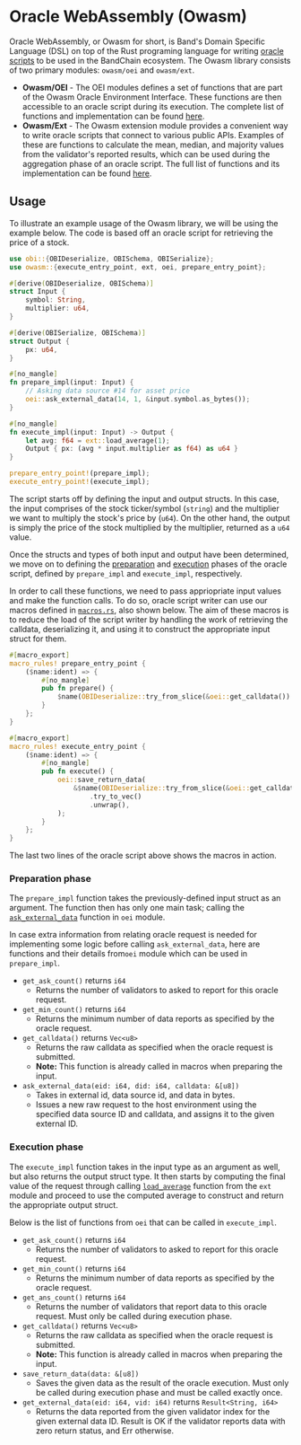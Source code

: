 # Oracle WebAssembly (Owasm)

Oracle WebAssembly, or Owasm for short, is Band's Domain Specific Language (DSL) on top of the Rust programing language for writing [oracle scripts](/develop/custom-scripts/oracle-script/introduction) to be used in the BandChain ecosystem. The Owasm library consists of two primary modules: `owasm/oei` and `owasm/ext`.

- **Owasm/OEI** - The OEI modules defines a set of functions that are part of the Owasm Oracle Environment Interface. These functions are then accessible to an oracle script during its execution. The complete list of functions and implementation can be found [here](https://github.com/bandprotocol/owasm/blob/master/packages/kit/src/oei/mod.rs).
- **Owasm/Ext** - The Owasm extension module provides a convenient way to write oracle scripts that connect to various public APIs. Examples of these are functions to calculate the mean, median, and majority values from the validator's reported results, which can be used during the aggregation phase of an oracle script. The full list of functions and its implementation can be found [here](https://github.com/bandprotocol/owasm/blob/master/packages/kit/src/ext/mod.rs).

## Usage

To illustrate an example usage of the Owasm library, we will be using the example below. The code is based off an oracle script for retrieving the price of a stock.

```rust
use obi::{OBIDeserialize, OBISchema, OBISerialize};
use owasm::{execute_entry_point, ext, oei, prepare_entry_point};

#[derive(OBIDeserialize, OBISchema)]
struct Input {
    symbol: String,
    multiplier: u64,
}

#[derive(OBISerialize, OBISchema)]
struct Output {
    px: u64,
}

#[no_mangle]
fn prepare_impl(input: Input) {
    // Asking data source #14 for asset price
    oei::ask_external_data(14, 1, &input.symbol.as_bytes());
}

#[no_mangle]
fn execute_impl(input: Input) -> Output {
    let avg: f64 = ext::load_average(1);
    Output { px: (avg * input.multiplier as f64) as u64 }
}

prepare_entry_point!(prepare_impl);
execute_entry_point!(execute_impl);
```

The script starts off by defining the input and output structs. In this case, the input comprises of the stock ticker/symbol (`string`) and the multiplier we want to multiply the stock's price by (`u64`). On the other hand, the output is simply the price of the stock multiplied by the multiplier, returned as a `u64` value.

Once the structs and types of both input and output have been determined, we move on to defining the [preparation](#preparation-phase) and [execution](#execution-phase) phases of the oracle script, defined by `prepare_impl` and `execute_impl`, respectively.

In order to call these functions, we need to pass appriopriate input values and make the function calls. To do so, oracle script writer can use our macros defined in [`macros.rs`](https://github.com/bandprotocol/owasm/blob/master/packages/kit/src/macros.rs), also shown below. The aim of these macros is to reduce the load of the script writer by handling the work of retrieving the calldata, deserializing it, and using it to construct the appropriate input struct for them.

```rust
#[macro_export]
macro_rules! prepare_entry_point {
    ($name:ident) => {
        #[no_mangle]
        pub fn prepare() {
            $name(OBIDeserialize::try_from_slice(&oei::get_calldata()).unwrap());
        }
    };
}

#[macro_export]
macro_rules! execute_entry_point {
    ($name:ident) => {
        #[no_mangle]
        pub fn execute() {
            oei::save_return_data(
                &$name(OBIDeserialize::try_from_slice(&oei::get_calldata()).unwrap())
                    .try_to_vec()
                    .unwrap(),
            );
        }
    };
}
```

The last two lines of the oracle script above shows the macros in action.

### Preparation phase

The `prepare_impl` function takes the previously-defined input struct as an argument. The function then has only one main task; calling the [`ask_external_data`](https://github.com/bandprotocol/owasm/blob/master/packages/kit/src/oei/mod.rs#L49) function in `oei` module.

In case extra information from relating oracle request is needed for implementing some logic before calling `ask_external_data`, here are functions and their details from`oei` module which can be used in `prepare_impl`.

- `get_ask_count()` returns `i64`
  - Returns the number of validators to asked to report for this oracle request.
- `get_min_count()` returns `i64`
  - Returns the minimum number of data reports as specified by the oracle request.
- `get_calldata()` returns `Vec<u8>`
  - Returns the raw calldata as specified when the oracle request is submitted.
  - **Note:** This function is already called in macros when preparing the input.
- `ask_external_data(eid: i64, did: i64, calldata: &[u8])`
  - Takes in external id, data source id, and data in bytes.
  - Issues a new raw request to the host environment using the specified data source ID and calldata, and assigns it to the given external ID.

### Execution phase

The `execute_impl` function takes in the input type as an argument as well, but also returns the output struct type. It then starts by computing the final value of the request through calling [`load_average`](https://github.com/bandprotocol/owasm/blob/master/packages/kit/src/ext/mod.rs#L23) function from the `ext` module and proceed to use the computed average to construct and return the appropriate output struct.

Below is the list of functions from `oei` that can be called in `execute_impl`.

- `get_ask_count()` returns `i64`
  - Returns the number of validators to asked to report for this oracle request.
- `get_min_count()` returns `i64`
  - Returns the minimum number of data reports as specified by the oracle request.
- `get_ans_count()` returns `i64`
  - Returns the number of validators that report data to this oracle request. Must only be called during execution phase.
- `get_calldata()` returns `Vec<u8>`
  - Returns the raw calldata as specified when the oracle request is submitted.
  - **Note:** This function is already called in macros when preparing the input.
- `save_return_data(data: &[u8])`
  - Saves the given data as the result of the oracle execution. Must only be called during execution phase and must be called exactly once.
- `get_external_data(eid: i64, vid: i64)` returns `Result<String, i64>`
  - Returns the data reported from the given validator index for the given external data ID. Result is OK if the validator reports data with zero return status, and Err otherwise.

